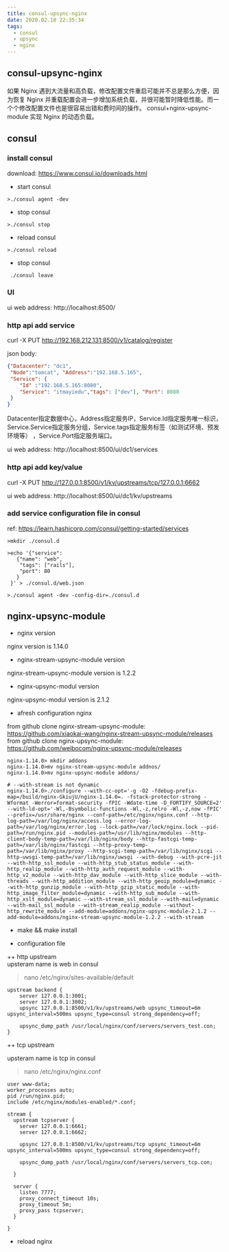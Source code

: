 ```yaml
---
title: consul-upsync-nginx
date: 2020.02.10 22:35:34
tags:
  - consul
  - upsync
  - nginx
---
```


## consul-upsync-nginx
如果 Nginx 遇到大流量和高负载，修改配置文件重启可能并不总是那么方便，因为恢复 Nginx 并重载配置会进一步增加系统负载，并很可能暂时降低性能。而一个个修改配置文件也是很容易出错和费时间的操作。
consul+nginx-upsync-module 实现 Nginx 的动态负载。

## consul

### install consul

download: https://www.consul.io/downloads.html

+ start consul
```shell script
>./consul agent -dev 
```

+ stop consul

```shell script
>./consul stop
```

+ reload consul

```shell script
>./consul reload
```

+ stop consul
```shell script
 ./consul leave

```


### UI

ui web address: http://localhost:8500/

### http api add service

curl -X PUT http://192.168.212.131:8500/v1/catalog/register

json body:
```json
{"Datacenter": "dc1",
 "Node":"tomcat", "Address":"192.168.5.165",
 "Service": {
    "Id" :"192.168.5.165:8080", 
    "Service": "itmayiedu","tags": ["dev"], "Port": 8080
 }
}
```

Datacenter指定数据中心，Address指定服务IP，Service.Id指定服务唯一标识，
Service.Service指定服务分组，Service.tags指定服务标签（如测试环境、预发环境等）
，Service.Port指定服务端口。

ui web address: http://localhost:8500/ui/dc1/services

### http api add key/value

curl -X PUT http://127.0.0.1:8500/v1/kv/upstreams/tcp/127.0.0.1:6662

ui web address: http://localhost:8500/ui/dc1/kv/upstreams


### add service configuration file in consul

ref: https://learn.hashicorp.com/consul/getting-started/services

```shell script
>mkdir ./consul.d

>echo '{"service":
   {"name": "web",
    "tags": ["rails"],
    "port": 80
   }
 }' > ./consul.d/web.json

>./consul agent -dev -config-dir=./consul.d
```

## nginx-upsync-module

+ nginx version

nginx version is 1.14.0

+ nginx-stream-upsync-module version

nginx-stream-upsync-module version is 1.2.2

+ nginx-upsync-modul version

nginx-upsync-modul version is 2.1.2

+ afresh configuration nginx

from github clone nginx-stream-upsync-module: https://github.com/xiaokai-wang/nginx-stream-upsync-module/releases  
from github clone nginx-upsync-module: https://github.com/weibocom/nginx-upsync-module/releases  


```shell script
nginx-1.14.0> mkdir addons
nginx-1.14.0>mv nginx-stream-upsync-module addnos/
nginx-1.14.0>mv nginx-upsync-module addons/

# --with-stream is not dynamic
nginx-1.14.0>./configure --with-cc-opt='-g -O2 -fdebug-prefix-map=/build/nginx-GkiujU/nginx-1.14.0=. -fstack-protector-strong -Wformat -Werror=format-security -fPIC -Wdate-time -D_FORTIFY_SOURCE=2' --with-ld-opt='-Wl,-Bsymbolic-functions -Wl,-z,relro -Wl,-z,now -fPIC' --prefix=/usr/share/nginx --conf-path=/etc/nginx/nginx.conf --http-log-path=/var/log/nginx/access.log --error-log-path=/var/log/nginx/error.log --lock-path=/var/lock/nginx.lock --pid-path=/run/nginx.pid --modules-path=/usr/lib/nginx/modules --http-client-body-temp-path=/var/lib/nginx/body --http-fastcgi-temp-path=/var/lib/nginx/fastcgi --http-proxy-temp-path=/var/lib/nginx/proxy --http-scgi-temp-path=/var/lib/nginx/scgi --http-uwsgi-temp-path=/var/lib/nginx/uwsgi --with-debug --with-pcre-jit --with-http_ssl_module --with-http_stub_status_module --with-http_realip_module --with-http_auth_request_module --with-http_v2_module --with-http_dav_module --with-http_slice_module --with-threads --with-http_addition_module --with-http_geoip_module=dynamic --with-http_gunzip_module --with-http_gzip_static_module --with-http_image_filter_module=dynamic --with-http_sub_module --with-http_xslt_module=dynamic --with-stream_ssl_module --with-mail=dynamic --with-mail_ssl_module --with-stream_realip_module --without-http_rewrite_module --add-module=addons/nginx-upsync-module-2.1.2 --add-module=addons/nginx-stream-upsync-module-1.2.2 --with-stream

```

+ make && make install

+ configuration file

++ http upstream  
upsteram name is web in consul

>nano /etc/nginx/sites-available/default
```shell script
upstream backend {
    server 127.0.0.1:3001;
    server 127.0.0.1:3002;
    upsync 127.0.0.1:8500/v1/kv/upstreams/web upsync_timeout=6m upsync_interval=500ms upsync_type=consul strong_dependency=off;

    upsync_dump_path /usr/local/nginx/conf/servers/servers_test.con;
}

```

++ tcp upstream

upsteram name is tcp in consul

>nano /etc/nginx/nginx.conf

```shell script
user www-data;
worker_processes auto;
pid /run/nginx.pid;
include /etc/nginx/modules-enabled/*.conf;

stream {
  upstream tcpserver {
    server 127.0.0.1:6661;
    server 127.0.0.1:6662;

    upsync 127.0.0.1:8500/v1/kv/upstreams/tcp upsync_timeout=6m upsync_interval=500ms upsync_type=consul strong_dependency=off;

    upsync_dump_path /usr/local/nginx/conf/servers/servers_tcp.con;

  }
 
  server {
    listen 7777;
    proxy_connect_timeout 10s;
    proxy_timeout 5m;
    proxy_pass tcpserver;
  }
  
}

```

+ reload nginx